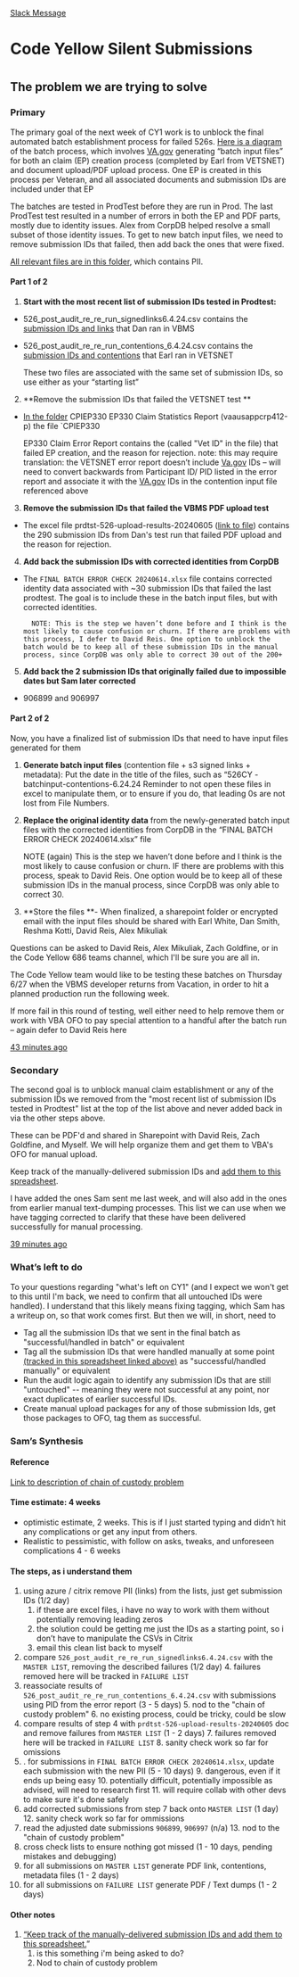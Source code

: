 [Slack Message ](https://dsva.slack.com/archives/C04KW0B46N5/p1718974334591659)
<h1> Code Yellow Silent Submissions  <h1>

<h2>The problem we are trying to solve </h2>



<h3>Primary </h3>


The primary goal of the next week of CY1 work is to unblock the final automated batch establishment process for failed 526s. [Here is a diagram](https://app.mural.co/t/departmentofveteransaffairs9999/m/departmentofveteransaffairs9999/1718047888385/0d6db2a672acb78197dc4718286bde5a874ff2d0?sender=u9189a8b68ad6598602620927) of the batch process, which involves [VA.gov](http://va.gov/) generating “batch input files” for both an claim (EP) creation process (completed by Earl from VETSNET) and document upload/PDF upload process. One EP is created in this process per Veteran, and all associated documents and submission IDs are included under that EP

The batches are tested in ProdTest before they are run in Prod. The last ProdTest test resulted in a number of errors in both the EP and PDF parts, mostly due to identity issues. Alex from CorpDB helped resolve a small subset of those identity issues. To get to new batch input files, we need to remove submission IDs that failed, then add back the ones that were fixed.

 [All relevant files are in this folder](https://dvagov.sharepoint.com/:f:/r/sites/CodeYellow/Shared%20Documents/CY%203/CY3%20Secure%20Folder/Technical%20Files/VAGOV%20to%20CORPDB/Cy1-526-Batch5-June2024?csf=1&web=1&e=EFvlS2), which contains PII.

<h4>Part 1 of 2</h4>




1. **Start with the most recent list of submission IDs tested in Prodtest:**
* 526_post_audit_re_re_run_signedlinks6.4.24.csv contains the [submission IDs and links](https://dvagov.sharepoint.com/:u:/r/sites/CodeYellow/Shared%20Documents/CY%203/CY3%20Secure%20Folder/Technical%20Files/VAGOV%20to%20CORPDB/Cy1-526-Batch5-June2024/526_post_audit_re_re_run_signedlinks6.4.24.csv.zip?csf=1&web=1&e=TUQDoJ) that Dan ran in VBMS
* 526_post_audit_re_re_run_contentions_6.4.24.csv contains the [submission IDs and contentions](https://dvagov.sharepoint.com/:u:/r/sites/CodeYellow/Shared%20Documents/CY%203/CY3%20Secure%20Folder/Technical%20Files/VAGOV%20to%20CORPDB/Cy1-526-Batch5-June2024/526_post_audit_re_re_run_contentions_6.4.24.csv.zip?csf=1&web=1&e=Lgi6g2) that Earl ran in VETSNET

    These two files are associated with the same set of submission IDs, so use either as your “starting list”

2. **Remove the submission IDs that failed the VETSNET test **
* [In the folder](https://dvagov.sharepoint.com/:u:/r/sites/CodeYellow/Shared%20Documents/CY%203/CY3%20Secure%20Folder/Technical%20Files/VAGOV%20to%20CORPDB/Cy1-526-Batch5-June2024/CPIEP330%20EP330%20Claim%20Statistics%20Report%20(vaausappcrp412-p).zip?csf=1&web=1&e=gndGpC) CPIEP330 EP330 Claim Statistics Report (vaausappcrp412-p) the file `CPIEP330

    EP330 Claim Error Report contains the (called "Vet ID" in the file) that failed EP creation, and the reason for rejection. note: this may require translation: the VETSNET error report doesn’t include [Va.gov](http://va.gov/) IDs – will need to convert backwards from Participant ID/ PID listed in the error report and associate it with the [VA.gov](http://va.gov/) IDs in the contention input file referenced above

3. **Remove the submission IDs that failed the VBMS PDF upload test**
* The excel file prdtst-526-upload-results-20240605 ([link to file](https://dvagov.sharepoint.com/:x:/r/sites/CodeYellow/Shared%20Documents/CY%203/CY3%20Secure%20Folder/Technical%20Files/VAGOV%20to%20CORPDB/Cy1-526-Batch5-June2024/prdtst-526-upload-results-20240605.xlsx?d=w5327aadab01a4952bbd2beee878d5578&csf=1&web=1&e=8ezuc8)) contains the 290 submission IDs from Dan's test run that failed PDF upload and the reason for rejection.         
4. **Add back the submission IDs with corrected identities from CorpDB**
* The `FINAL BATCH ERROR CHECK 20240614.xlsx` file contains corrected identity data associated with ~30 submission IDs that failed the last prodtest. The goal is to include these in the batch input files, but with corrected identities.

        NOTE: This is the step we haven’t done before and I think is the most likely to cause confusion or churn. If there are problems with this process, I defer to David Reis. One option to unblock the batch would be to keep all of these submission IDs in the manual process, since CorpDB was only able to correct 30 out of the 200+

5. **Add back the 2 submission IDs that originally failed due to impossible dates but Sam later corrected**
* 906899 and 906997

<h4>Part 2 of 2</h4>


Now, you have a finalized list of submission IDs that need to have input files generated for them



1. **Generate batch input files** (contention file + s3 signed links + metadata): Put the date in the title of the files, such as “526CY -batchinput-contentions-6.24.24 Reminder to not open these files in excel to manipulate them, or to ensure if you do, that leading 0s are not lost from File Numbers.
2. **Replace the original identity data** from the newly-generated batch input files with the corrected identities from CorpDB in the “FINAL BATCH ERROR CHECK 20240614.xlsx” file

    NOTE (again) This is the step we haven’t done before and I think is the most likely to cause confusion or churn. IF there are problems with this process,  speak to David Reis. One option would be to keep all of these submission IDs in the manual process, since CorpDB was only able to correct 30.

3. **Store the files **- When finalized, a sharepoint folder or encrypted email with the input files should be shared with Earl White, Dan Smith, Reshma Kotti, David Reis, Alex Mikuliak

Questions can be asked to David Reis, Alex Mikuliak, Zach Goldfine, or in the Code Yellow 686 teams channel, which I'll be sure you are all in.

The Code Yellow team would like to be testing these batches on Thursday 6/27 when the VBMS developer returns from Vacation, in order to hit a planned production run the following week.

If more fail in this round of testing, well either need to help remove them or work with VBA OFO to pay special attention to a handful after the batch run – again defer to David Reis here 

 [43 minutes ago](https://dsva.slack.com/archives/C04KW0B46N5/p1718976357586589?thread_ts=1718974334.591659&cid=C04KW0B46N5)

<h3>Secondary</h3>


The second goal is to unblock manual claim establishment or any of the submission IDs we removed from the "most recent list of submission IDs tested in Prodtest" list at the top of the list above and never added back in via the other steps above.

These can be PDF'd and shared in Sharepoint with David Reis, Zach Goldfine, and Myself. We will help organize them and get them to VBA's OFO for manual upload.

Keep track of the manually-delivered submission IDs and [add them to this spreadsheet](https://dvagov-my.sharepoint.com/:x:/g/personal/emily_theis_va_gov/EcsQkGbBuuxEpm-8u0eyu6YBh2IcSqmXUm51l2Xqz-Ms2g?e=ffe0je).

I have added the ones Sam sent me last week, and will also add in the ones from earlier manual text-dumping processes. This list we can use when we have tagging corrected to clarify that these have been delivered successfully for manual processing.

 [39 minutes ago](https://dsva.slack.com/archives/C04KW0B46N5/p1718976604422269?thread_ts=1718974334.591659&cid=C04KW0B46N5)

<h3>What’s left to do</h3>


To your questions regarding "what's left on CY1" (and I expect we won't get to this until I'm back, we need to confirm that all untouched IDs were handled). I understand that this likely means fixing tagging, which Sam has a writeup on, so that work comes first. But then we will, in short, need to



* Tag all the submission IDs that we sent in the final batch as "successful/handled in batch" or equivalent
* Tag all the submission IDs that were handled manually at some point [(tracked in this spreadsheet linked above)](https://dvagov-my.sharepoint.com/:x:/g/personal/emily_theis_va_gov/EcsQkGbBuuxEpm-8u0eyu6YBh2IcSqmXUm51l2Xqz-Ms2g?e=ffe0je)  as "successful/handled manually" or equivalent
* Run the audit logic again to identify any submission IDs that are still "untouched" -- meaning they were not successful at any point, nor exact duplicates of earlier successful IDs.
* Create manual upload packages for any of those submission Ids, get those packages to OFO, tag them as successful.

<h3>Sam’s Synthesis</h3>


<h4>Reference</h4>


[Link to description of chain of custody problem](https://github.com/department-of-veterans-affairs/va.gov-team/blob/master/products/disability/526ez/engineering_research/untouched_submission_audit/526_state_repair_tdd.md#---there-is-no-evidentiary-chain-of-custody-for-remediation---)

<h4>Time estimate: 4 weeks</h4>




* optimistic estimate, 2 weeks. This is if I just started typing and didn’t hit any complications or get any input from others.
* Realistic to pessimistic, with follow on asks, tweaks, and unforeseen complications 4 - 6 weeks

<h4>The steps, as i understand them</h4>




1.  using azure / citrix remove PII (links) from the lists, just get submission IDs (1/2 day)
    1. if these are excel files, i have no way to work with them without potentially removing leading zeros
    2. the solution could be getting me just the IDs as a starting point, so i don’t have to manipulate the CSVs in Citrix 
    3. email this clean list back to myself
2. compare `526_post_audit_re_re_run_signedlinks6.4.24.csv` with the `MASTER LIST`, removing the described failures (1/2 day)
    4.  failures removed here will be tracked in `FAILURE LIST`
3. reassociate results of `526_post_audit_re_re_run_contentions_6.4.24.csv` with submissions using PID from the error report (3 - 5 days)
    5. nod to the "chain of custody problem"
    6. no existing process, could be tricky, could be slow
4.  compare results of step 4 with `prdtst-526-upload-results-20240605` doc and remove failures from `MASTER LIST` (1 - 2 days)
    7.  failures removed here will be tracked in `FAILURE LIST`
    8. sanity check work so far for omissions
5. . for submissions in `FINAL BATCH ERROR CHECK 20240614.xlsx`, update each submission with the new PII (5 - 10 days)
    9. dangerous, even if it ends up being easy
    10. potentially difficult, potentially impossible as advised, will need to research first
    11.  will require collab with other devs to make sure it's done safely
6. add corrected submissions from step 7 back onto `MASTER LIST` (1 day)
    12. sanity check work so far for ommissions
7. read the adjusted date submissions `906899`, `906997` (n/a)
    13. nod to the "chain of custody problem"
8. cross check lists to ensure nothing got missed (1 - 10 days, pending mistakes and debugging)
9. for all submissions on `MASTER LIST` generate PDF link, contentions, metadata files (1 - 2 days)
10.  for all submissions on `FAILURE LIST` generate PDF / Text dumps (1 - 2 days)

<h4>Other notes</h4>




1. [“Keep track of the manually-delivered submission IDs and add them to this spreadsheet.](https://dsva.slack.com/archives/C04KW0B46N5/p1718976357586589?thread_ts=1718974334.591659&cid=C04KW0B46N5)”
    1. is this something i'm being asked to do?
    2. Nod to chain of custody problem
